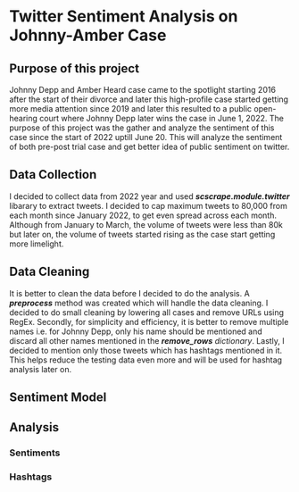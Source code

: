 # Twitter Sentiment Analysis on Johnny-Amber Case

## Purpose of this project
Johnny Depp and Amber Heard case came to the spotlight starting 2016 after the start of their divorce and later this high-profile case started getting more media attention since 2019 and later this resulted to a public open-hearing court where Johnny Depp later wins the case in June 1, 2022. The purpose of this project was the gather and analyze the sentiment of this case since the start of 2022 uptill June 20. This will analyze the sentiment of both pre-post trial case and get better idea of public sentiment on twitter. 

## Data Collection
I decided to collect data from 2022 year and used ***scscrape.module.twitter*** libarary to extract tweets. I decided to cap maximum tweets to 80,000 from each month since January 2022, to get even spread across each month. Although from January to March, the volume of tweets were less than 80k but later on, the volume of tweets started rising as the case start getting more limelight.

## Data Cleaning
It is better to clean the data before I decided to do the analysis. A ***preprocess*** method was created which will handle the data cleaning. I decided to do small cleaning by lowering all cases and remove URLs using RegEx. Secondly, for simplicity and efficiency, it is better to remove multiple names i.e. for Johnny Depp, only his name should be mentioned and discard all other names mentioned in the ***remove_rows** dictionary*. Lastly, I decided to mention only those tweets which has hashtags mentioned in it. This helps reduce the testing data even more and will be used for hashtag analysis later on.

## Sentiment Model


## Analysis
### Sentiments

### Hashtags
